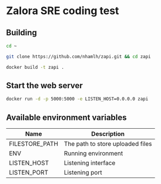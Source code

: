 # Zalora SRE coding test

## Building
```bash
cd ~

git clone https://github.com/nhamlh/zapi.git && cd zapi

docker build -t zapi .
```

## Start the web server
```bash
docker run -d -p 5000:5000 -e LISTEN_HOST=0.0.0.0 zapi
```

## Available environment variables
| Name         | Description                      |
|--------------|----------------------------------|
|FILESTORE_PATH| The path to store uploaded files |
|ENV           | Running environment              |
|LISTEN_HOST   | Listening interface              |
|LISTEN_PORT   | Listening port                   |

